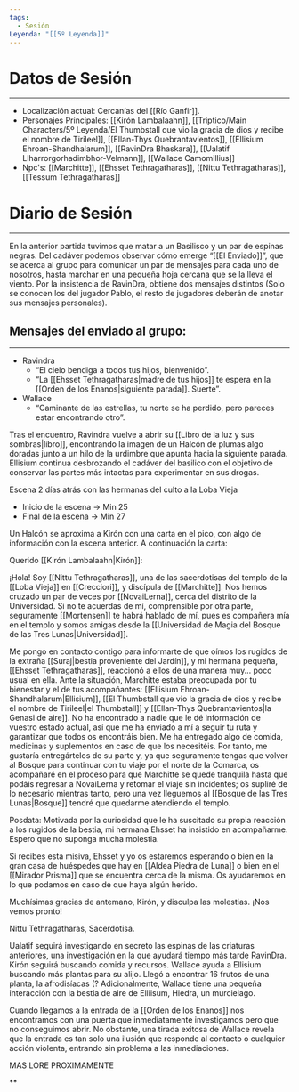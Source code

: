```yaml
---
tags:
  - Sesión
Leyenda: "[[5º Leyenda]]"
---
```

# Datos de Sesión

---

- Localización actual: Cercanías del [[Río Ganfir]].
- Personajes Principales: [[Kirón Lambalaahn]], [[Triptico/Main Characters/5º Leyenda/El Thumbstall que vio la gracia de dios y recibe el nombre de Tirileel]], [[Ellan-Thys Quebrantavientos]], [[Ellisium Ehroan-Shandhalarum]], [[RavinDra Bhaskara]], [[Ualatif Llharrorgorhadimbhor-Velmann]], [[Wallace Camomillius]]
- Npc's: [[Marchitte]], [[Ehsset Tethragatharas]], [[Nittu Tethragatharas]], [[Tessum Tethragatharas]]
# Diario de Sesión
---
En la anterior partida tuvimos que matar a un Basilisco y un par de espinas negras. Del cadáver podemos observar cómo emerge “[[El Enviado]]”, que se acerca al grupo para comunicar un par de mensajes para cada uno de nosotros, hasta marchar en una pequeña hoja cercana que se la lleva el viento. Por la insistencia de RavinDra, obtiene dos mensajes distintos (Solo se conocen los del jugador Pablo, el resto de jugadores deberán de anotar sus mensajes personales).
## Mensajes del enviado al grupo:
---
- Ravindra
    - “El cielo bendiga a todos tus hijos, bienvenido”.
    - “La [[Ehsset Tethragatharas|madre de tus hijos]] te espera en la [[Orden de los Enanos|siguiente parada]]. Suerte”.
- Wallace
    - “Caminante de las estrellas, tu norte se ha perdido, pero pareces estar encontrando otro”.

Tras el encuentro, Ravindra vuelve a abrir su [[Libro de la luz y sus sombras|libro]], encontrando la imagen de un Halcón de plumas algo doradas junto a un hilo de la urdimbre que apunta hacia la siguiente parada. Ellisium continua desbrozando el cadáver del basilico con el objetivo de conservar las partes más intactas para experimentar en sus drogas.

Escena 2 días atrás con las hermanas del culto a la Loba Vieja

- Inicio de la escena → Min 25
- Final de la escena → Min 27

Un Halcón se aproxima a Kirón con una carta en el pico, con algo de información con la escena anterior. A continuación la carta:

Querido [[Kirón Lambalaahn|Kirón]]:

¡Hola! Soy [[Nittu Tethragatharas]], una de las sacerdotisas del templo de la [[Loba Vieja]] en [[Crecciori]], y discípula de [[Marchitte]]. Nos hemos cruzado un par de veces por [[NovaiLerna]], cerca del distrito de la Universidad. Si no te acuerdas de mí, comprensible por otra parte, seguramente [[Mortensen]] te habrá hablado de mí, pues es compañera mía en el templo y somos amigas desde la [[Universidad de Magia del Bosque de las Tres Lunas|Universidad]].

Me pongo en contacto contigo para informarte de que oímos los rugidos de la extraña [[Suraj|bestia proveniente del Jardín]], y mi hermana pequeña, [[Ehsset Tethragatharas]], reaccionó a ellos de una manera muy… poco usual en ella. Ante la situación, Marchitte estaba preocupada por tu bienestar y el de tus acompañantes: [[Ellisium Ehroan-Shandhalarum|Ellisium]], [[El Thumbstall que vio la gracia de dios y recibe el nombre de Tirileel|el Thumbstall]] y [[Ellan-Thys Quebrantavientos|la Genasi de aire]]. No ha encontrado a nadie que le dé información de vuestro estado actual, así que me ha enviado a mí a seguir tu ruta y garantizar que todos os encontráis bien. Me ha entregado algo de comida, medicinas y suplementos en caso de que los necesitéis. Por tanto, me gustaría entregártelos de su parte y, ya que seguramente tengas que volver al Bosque para continuar con tu viaje por el norte de la Comarca, os acompañaré en el proceso para que Marchitte se quede tranquila hasta que podáis regresar a NovaiLerna y retomar el viaje sin incidentes; os supliré de lo necesario mientras tanto, pero una vez lleguemos al [[Bosque de las Tres Lunas|Bosque]] tendré que quedarme atendiendo el templo.

Posdata: Motivada por la curiosidad que le ha suscitado su propia reacción a los rugidos de la bestia, mi hermana Ehsset ha insistido en acompañarme. Espero que no suponga mucha molestia.

Si recibes esta misiva, Ehsset y yo os estaremos esperando o bien en la gran casa de huéspedes que hay en [[Aldea Piedra de Luna]] o bien en el [[Mirador Prisma]] que se encuentra cerca de la misma. Os ayudaremos en lo que podamos en caso de que haya algún herido.

Muchísimas gracias de antemano, Kirón, y disculpa las molestias. ¡Nos vemos pronto!

Nittu Tethragatharas, Sacerdotisa.

Ualatif seguirá investigando en secreto las espinas de las criaturas anteriores, una investigación en la que ayudará tiempo más tarde RavinDra. Kirón seguirá buscando comida y recursos. Wallace ayuda a Ellisium buscando más plantas para su alijo. Llegó a encontrar 16 frutos de una planta, la afrodisíacas (? Adicionalmente, Wallace tiene una pequeña interacción con la bestia de aire de Elliisum, Hiedra, un murcielago.

Cuando llegamos a la entrada de la [[Orden de los Enanos]] nos encontramos con una puerta que inmediatamente investigamos pero que no conseguimos abrir. No obstante, una tirada exitosa de Wallace revela que la entrada es tan solo una ilusión que responde al contacto o cualquier acción violenta, entrando sin problema a las inmediaciones. 

MAS LORE PROXIMAMENTE

**